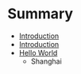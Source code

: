 # Summary

* [Introduction](README.md)
* [Introduction](Readme.md)
* [Hello World](doc-files/a.md)
   * Shanghai

